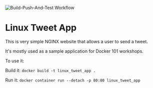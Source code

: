 ![Build-Push-And-Test Workflow](https://github.com/stadm6/autobuilds/actions/workflows/build-push-and-deploy.yml/badge.svg)

# Linux Tweet App

This is very simple NGINX website that allows a user to send a tweet. 

It's mostly used as a sample application for Docker 101 workshops. 

To use it:

Build it:
`docker build -t linux_tweet_app .`

Run it:
`docker container run --detach -p 80:80 linux_tweet_app`
